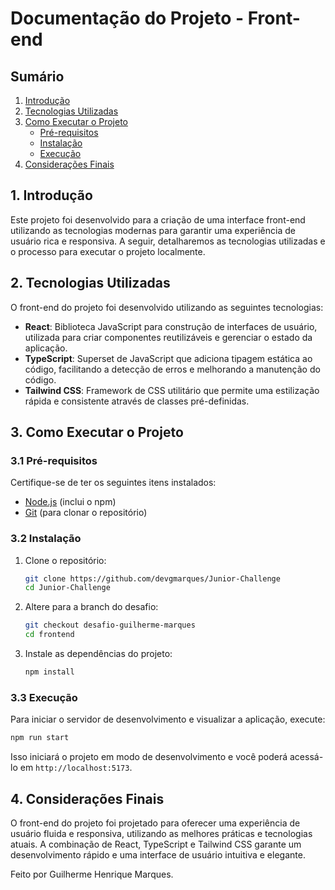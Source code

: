 # Documentação do Projeto - Front-end

## Sumário
1. [Introdução](#1-introdução)
2. [Tecnologias Utilizadas](#2-tecnologias-utilizadas)
3. [Como Executar o Projeto](#3-como-executar-o-projeto)
   - [Pré-requisitos](#31-pré-requisitos)
   - [Instalação](#32-instalação)
   - [Execução](#33-execução)
4. [Considerações Finais](#4-considerações-finais)

## 1. Introdução

Este projeto foi desenvolvido para a criação de uma interface front-end utilizando as tecnologias modernas para garantir uma experiência de usuário rica e responsiva. A seguir, detalharemos as tecnologias utilizadas e o processo para executar o projeto localmente.

## 2. Tecnologias Utilizadas

O front-end do projeto foi desenvolvido utilizando as seguintes tecnologias:

- **React**: Biblioteca JavaScript para construção de interfaces de usuário, utilizada para criar componentes reutilizáveis e gerenciar o estado da aplicação.
- **TypeScript**: Superset de JavaScript que adiciona tipagem estática ao código, facilitando a detecção de erros e melhorando a manutenção do código.
- **Tailwind CSS**: Framework de CSS utilitário que permite uma estilização rápida e consistente através de classes pré-definidas.

## 3. Como Executar o Projeto

### 3.1 Pré-requisitos

Certifique-se de ter os seguintes itens instalados:

- [Node.js](https://nodejs.org/) (inclui o npm)
- [Git](https://git-scm.com/) (para clonar o repositório)

### 3.2 Instalação

1. Clone o repositório:
   ```bash
   git clone https://github.com/devgmarques/Junior-Challenge
   cd Junior-Challenge
   ```

2. Altere para a branch do desafio:
   ```bash
   git checkout desafio-guilherme-marques
   cd frontend
   ```

3. Instale as dependências do projeto:
   ```bash
   npm install
   ```

### 3.3 Execução

Para iniciar o servidor de desenvolvimento e visualizar a aplicação, execute:
```bash
npm run start
```

Isso iniciará o projeto em modo de desenvolvimento e você poderá acessá-lo em `http://localhost:5173`.

## 4. Considerações Finais

O front-end do projeto foi projetado para oferecer uma experiência de usuário fluida e responsiva, utilizando as melhores práticas e tecnologias atuais. A combinação de React, TypeScript e Tailwind CSS garante um desenvolvimento rápido e uma interface de usuário intuitiva e elegante.

Feito por Guilherme Henrique Marques.
